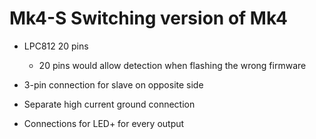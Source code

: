 # Mk4-S Switching version of Mk4

- LPC812 20 pins
    - 20 pins would allow detection when flashing the wrong firmware

- 3-pin connection for slave on opposite side

- Separate high current ground connection

- Connections for LED+ for every output

